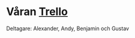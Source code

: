 # Våran [Trello](https://trello.com/b/EbP37Rnn/quire)
Deltagare: Alexander, Andy, Benjamin och Gustav
